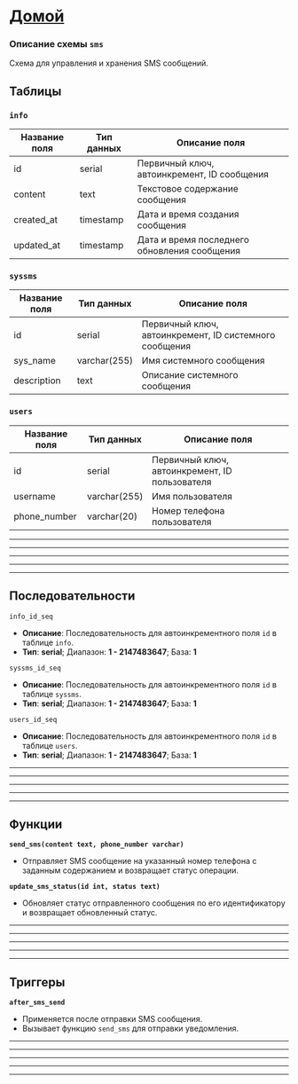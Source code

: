 # [Домой](./README.MD)

### Описание схемы `sms`
Схема для управления и хранения SMS сообщений.

## Таблицы

### `info`
| Название поля | Тип данных | Описание поля          |
|----------------|------------|------------------------|
| id             | serial     | Первичный ключ, автоинкремент, ID сообщения |
| content        | text       | Текстовое содержание сообщения |
| created_at     | timestamp  | Дата и время создания сообщения |
| updated_at     | timestamp  | Дата и время последнего обновления сообщения |

### `syssms`
| Название поля | Тип данных | Описание поля          |
|----------------|------------|------------------------|
| id             | serial     | Первичный ключ, автоинкремент, ID системного сообщения |
| sys_name       | varchar(255)| Имя системного сообщения |
| description    | text       | Описание системного сообщения |

### `users`
| Название поля | Тип данных | Описание поля          |
|----------------|------------|------------------------|
| id             | serial     | Первичный ключ, автоинкремент, ID пользователя |
| username       | varchar(255)| Имя пользователя |
| phone_number   | varchar(20) | Номер телефона пользователя |

---
---
---
---
---

## Последовательности

`info_id_seq`
- **Описание**: Последовательность для автоинкрементного поля `id` в таблице `info`.
- **Тип**: **serial**; Диапазон: **1 - 2147483647**; База: **1**

`syssms_id_seq`
- **Описание**: Последовательность для автоинкрементного поля `id` в таблице `syssms`.
- **Тип**: **serial**; Диапазон: **1 - 2147483647**; База: **1**

`users_id_seq`
- **Описание**: Последовательность для автоинкрементного поля `id` в таблице `users`.
- **Тип**: **serial**; Диапазон: **1 - 2147483647**; База: **1**

---
---
---
---
---

## Функции

**`send_sms(content text, phone_number varchar)`**
- Отправляет SMS сообщение на указанный номер телефона с заданным содержанием и возвращает статус операции.

**`update_sms_status(id int, status text)`**
- Обновляет статус отправленного сообщения по его идентификатору и возвращает обновленный статус.

---
---
---
---
---

## Триггеры

**`after_sms_send`**
- Применяется после отправки SMS сообщения.
- Вызывает функцию `send_sms` для отправки уведомления.

---
---
---
---
---
